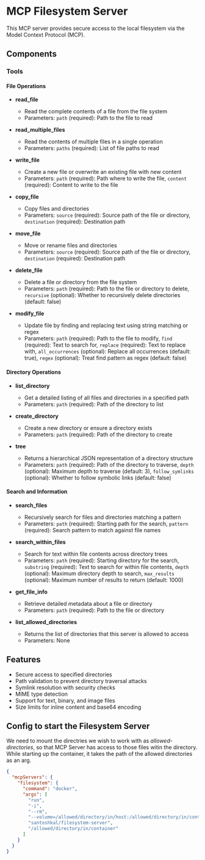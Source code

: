 # MCP Filesystem Server

This MCP server provides secure access to the local filesystem via the Model Context Protocol (MCP).

## Components

### Tools

#### File Operations

- **read_file**

  - Read the complete contents of a file from the file system
  - Parameters: `path` (required): Path to the file to read

- **read_multiple_files**

  - Read the contents of multiple files in a single operation
  - Parameters: `paths` (required): List of file paths to read

- **write_file**

  - Create a new file or overwrite an existing file with new content
  - Parameters: `path` (required): Path where to write the file, `content` (required): Content to write to the file

- **copy_file**

  - Copy files and directories
  - Parameters: `source` (required): Source path of the file or directory, `destination` (required): Destination path

- **move_file**

  - Move or rename files and directories
  - Parameters: `source` (required): Source path of the file or directory, `destination` (required): Destination path

- **delete_file**

  - Delete a file or directory from the file system
  - Parameters: `path` (required): Path to the file or directory to delete, `recursive` (optional): Whether to recursively delete directories (default: false)

- **modify_file**
  - Update file by finding and replacing text using string matching or regex
  - Parameters: `path` (required): Path to the file to modify, `find` (required): Text to search for, `replace` (required): Text to replace with, `all_occurrences` (optional): Replace all occurrences (default: true), `regex` (optional): Treat find pattern as regex (default: false)

#### Directory Operations

- **list_directory**

  - Get a detailed listing of all files and directories in a specified path
  - Parameters: `path` (required): Path of the directory to list

- **create_directory**

  - Create a new directory or ensure a directory exists
  - Parameters: `path` (required): Path of the directory to create

- **tree**
  - Returns a hierarchical JSON representation of a directory structure
  - Parameters: `path` (required): Path of the directory to traverse, `depth` (optional): Maximum depth to traverse (default: 3), `follow_symlinks` (optional): Whether to follow symbolic links (default: false)

#### Search and Information

- **search_files**

  - Recursively search for files and directories matching a pattern
  - Parameters: `path` (required): Starting path for the search, `pattern` (required): Search pattern to match against file names

- **search_within_files**

  - Search for text within file contents across directory trees
  - Parameters: `path` (required): Starting directory for the search, `substring` (required): Text to search for within file contents, `depth` (optional): Maximum directory depth to search, `max_results` (optional): Maximum number of results to return (default: 1000)

- **get_file_info**

  - Retrieve detailed metadata about a file or directory
  - Parameters: `path` (required): Path to the file or directory

- **list_allowed_directories**
  - Returns the list of directories that this server is allowed to access
  - Parameters: None

## Features

- Secure access to specified directories
- Path validation to prevent directory traversal attacks
- Symlink resolution with security checks
- MIME type detection
- Support for text, binary, and image files
- Size limits for inline content and base64 encoding

## Config to start the Filesystem Server

We need to mount the directries we wish to work with as _allowed-directories_, so that MCP Server
has access to those files witin the directory. While starting up the container, it takes the path of
the allowed directories as an arg.

```json
{
  "mcpServers": {
    "filesystem": {
      "command": "docker",
      "args": [
        "run",
        "-i",
        "--rm",
        "--volume=/allowed/directory/in/host:/allowed/directory/in/container",
        "santoshkal/filesystem-server",
        "/allowed/directory/in/container"
      ]
    }
  }
}
```

